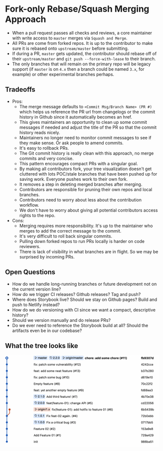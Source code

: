 # Fork-only Rebase/Squash Merging Approach
- When a pull request passes all checks and reviews, a core maintainer with write access to `master` merges via `Squash and Merge`.
- All PRs are come from forked repos. It is up to the contributor to make sure it is rebased onto `upstream/master` before submitting.
- If during a PR, `master` gets updated, the contributor should rebase off of their `upstream/master` and `git push --force-with-lease` to their branch.
- The only branches that will remain on the primary repo will be legacy support (if `master` is on `4.x` then a branch could be named `3.x`, for example) or other experimental branches perhaps.

## Tradeoffs
- Pros:
  - The merge message defaults to `<Commit Msg/Branch Name> (PR #)` which helps us reference the PR url from changelogs or the commit history in Github since it automatically becomes an href.
  - This gives maintainers an opportunity to clean up some commit messages if needed and adjust the title of the PR so that the commit history reads nicely.
  - Maintainers no longer need to monitor commit messages to see if they make sense. Or ask people to amend commits.
  - It's easy to rollback PRs.
  - The Git commit history is really clean with this approach, no merge commits and very concise.
  - This pattern encourages compact PRs with a singular goal.
  - By making all contributors fork, your tree visualization doesn't get cluttered with lots POC/stale branches that have been pushed up for saving work. Everyone pushes work to their own fork.
  - It removes a step in deleting merged branches after merging.
  - Contributors are responsible for pruning their own repos and local branches.
  - Contributors need to worry about less about the contribution workflow.
  - We don't have to worry about giving all potential contributors access rights to the repo.
- Cons:
  - Merging requires more responsibility. It's up to the maintainer who merges to add the correct message to the commit.
  - It's very difficult to roll back singular commits.
  - Pulling down forked repos to run PRs locally is harder on code reviewers.
  - There is lack of visibility in what branches are in flight. So we may be surprised by incoming PRs.

## Open Questions
- How do we handle long-running branches or future development not on the current version line?
- How do we trigger CI releases? Github releases? Tag and push?
- Where does Storybook live? Should we stay on Github pages? Build and push to Netlify instead?
- How do we do versioning with CI since we want a compact, descriptive history?
- Should we version manually and do release PRs?
- Do we ever need to reference the Storybook build at all? Should the artifacts even be in our codebase?

## What the tree looks like
![git tree](img/tree.png)
